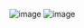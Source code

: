 ![image](https://github.com/user-attachments/assets/15129310-45f6-4540-97db-5adf1b79705c)
![image](https://github.com/user-attachments/assets/d96a1b83-7f65-42e7-8374-e820b4011ce2)

